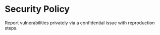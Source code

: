 # Security Policy

Report vulnerabilities privately via a confidential issue with reproduction steps.
